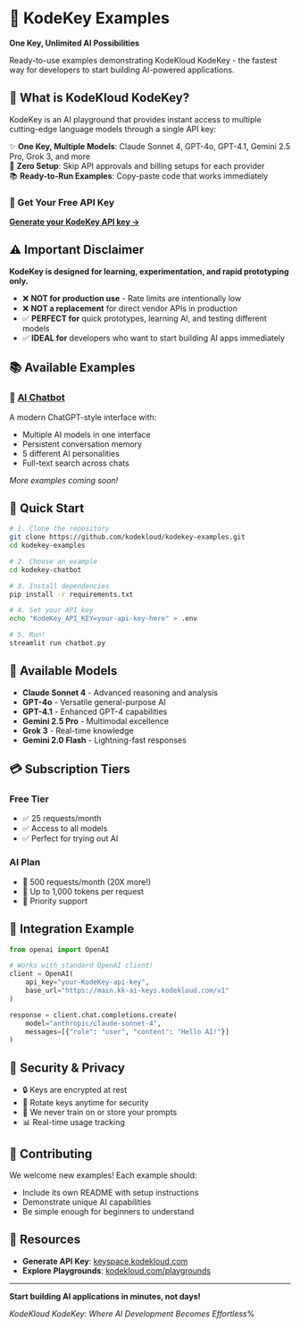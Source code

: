 # 🚀 KodeKey Examples

**One Key, Unlimited AI Possibilities**

Ready-to-use examples demonstrating KodeKloud KodeKey - the fastest way for developers to start building AI-powered applications.

## 🌟 What is KodeKloud KodeKey?

KodeKey is an AI playground that provides instant access to multiple cutting-edge language models through a single API key:

✨ **One Key, Multiple Models**: Claude Sonnet 4, GPT-4o, GPT-4.1, Gemini 2.5 Pro, Grok 3, and more  
🚀 **Zero Setup**: Skip API approvals and billing setups for each provider  
📚 **Ready-to-Run Examples**: Copy-paste code that works immediately  

### 🔑 Get Your Free API Key
**[Generate your KodeKey API key →](https://learn.kodekloud.com/user/playgrounds/keyspace)**

## ⚠️ Important Disclaimer

**KodeKey is designed for learning, experimentation, and rapid prototyping only.**

- ❌ **NOT for production use** - Rate limits are intentionally low
- ❌ **NOT a replacement** for direct vendor APIs in production
- ✅ **PERFECT for** quick prototypes, learning AI, and testing different models
- ✅ **IDEAL for** developers who want to start building AI apps immediately

## 📚 Available Examples

### 🤖 [AI Chatbot](./kodekey-chatbot/)
A modern ChatGPT-style interface with:
- Multiple AI models in one interface
- Persistent conversation memory
- 5 different AI personalities
- Full-text search across chats

*More examples coming soon!*

## 🚀 Quick Start

```bash
# 1. Clone the repository
git clone https://github.com/kodekloud/kodekey-examples.git
cd kodekey-examples

# 2. Choose an example
cd kodekey-chatbot

# 3. Install dependencies
pip install -r requirements.txt

# 4. Set your API key
echo "KodeKey_API_KEY=your-api-key-here" > .env

# 5. Run!
streamlit run chatbot.py
```

## 🤖 Available Models

- **Claude Sonnet 4** - Advanced reasoning and analysis
- **GPT-4o** - Versatile general-purpose AI
- **GPT-4.1** - Enhanced GPT-4 capabilities
- **Gemini 2.5 Pro** - Multimodal excellence
- **Grok 3** - Real-time knowledge
- **Gemini 2.0 Flash** - Lightning-fast responses

## 💳 Subscription Tiers

### Free Tier
- ✅ 25 requests/month
- ✅ Access to all models
- ✅ Perfect for trying out AI

### AI Plan
- 🚀 500 requests/month (20X more!)
- 🚀 Up to 1,000 tokens per request
- 🚀 Priority support

## 🔧 Integration Example

```python
from openai import OpenAI

# Works with standard OpenAI client!
client = OpenAI(
    api_key="your-KodeKey-api-key",
    base_url="https://main.kk-ai-keys.kodekloud.com/v1"
)

response = client.chat.completions.create(
    model="anthropic/claude-sonnet-4",
    messages=[{"role": "user", "content": "Hello AI!"}]
)
```

## 🔐 Security & Privacy

- 🔒 Keys are encrypted at rest
- 🔄 Rotate keys anytime for security
- 🚫 We never train on or store your prompts
- 📊 Real-time usage tracking

## 🤝 Contributing

We welcome new examples! Each example should:
- Include its own README with setup instructions
- Demonstrate unique AI capabilities
- Be simple enough for beginners to understand

## 🔗 Resources

- **Generate API Key**: [keyspace.kodekloud.com](https://learn.kodekloud.com/user/playgrounds/keyspace)
- **Explore Playgrounds**: [kodekloud.com/playgrounds](https://kodekloud.com/playgrounds/)

---

**Start building AI applications in minutes, not days!**

*KodeKloud KodeKey: Where AI Development Becomes Effortless*%   
